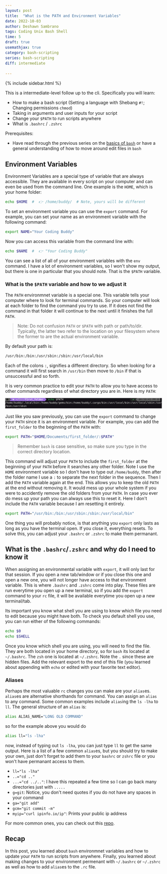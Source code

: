 ```yaml
---
layout: post
title:  "What is the PATH and Environment Variables"
date: 2022-10-03
author: Deshawn Sambrano
tags: Coding Unix Bash Shell
time: 5
draft: true
usemathjax: true
category: bash-scripting
series: bash-scripting
diff: intermediate

---
```


{% include sidebar.html %}

<section class="takeaways">

This is a intermediate-level follow up to the cli. Specifically you will learn:
- How to make a bash script (Setting a language with Shebang `#!`; Changing permissions `chmod`)
- Taking in arguments and user inputs for your script
- Change your `$PATH` to run scripts anywhere
- What is `.bashrc` / `.zshrc`

Prerequisites:

- Have read through the previous series on the [basics of `bash`][bash-basics] or have a general understanding of how to move around edit files in `bash`

</section>



## Environment Variables

Environment Variables are a special type of variable that are always accessible.
They are available in every script on your computer and can even be used from the command line.
One example is the `HOME`, which is your home folder:

```bash
echo $HOME  #  👉️ /home/buddy/  # Note, yours will be different
```

To set an environment variable you can use the `export` command.
For example, you can set your name as an environment variable with the following command:

```bash
export NAME="Your Coding Buddy"
```

Now you can access this variable from the command line with:

```bash
echo $NAME  #  👉️ "Your Coding Buddy"
```

You can see a list of all of your environment variables with the `env` command.
I have a lot of environment variables, so I won't show my output, but there is one in particular that you should note.
That is the `$PATH` variable.

### What is the `$PATH` variable and how to we adjust it

The `PATH` environmnet variable is a special one.
This variable tells your computer where to look for terminal commands.
So your computer will look at each folder to find the command you try to use.
If it does not find the command in that folder it will continue to the next until it finishes the full `PATH`.

> Note: Do not confusion `PATH` or `$PATH` with path or path/to/dir.
Typically, the latter two refer to the location on your filesystem where the former to are the actual environment variable.

By default your path is:

```bash
/usr/bin:/bin:/usr/sbin:/sbin:/usr/local/bin
```
Each of the colons `:`, signifies a different directory.
So when looking for a command it will first search in `/usr/bin` then move to `/bin` if that is unsuccessful and so forth.

It is very common practice to edit your `PATH` to allow you to have access to other commands regardless of what directory you are in.
Here is my `PATH`:

![My Path](/assets/imgs/path.png)

Just like you saw previously, you can use the `export` command to change your `PATH` since it is an environment variable.
For example, you can add the `first_folder` to the beginning of the `PATH` with:

```bash
export PATH="$HOME/Documents/first_folder/:$PATH"
```
> Remember `bash` is case sensitive, so make sure you type in the correct directory location.

This command will adjust your `PATH` to include the `first_folder` at the beginning of your `PATH` before it searches any other folder.
Note I use the `HOME` environment variable so I don't have to type out `/home/buddy`, then after the folder name I use a `:` to separate the next folder in the sequence.
Then I add the `PATH` variable again at the end.
This allows you to keep the old `PATH` at the end without removing it.
It would mess up your whole system if you were to accidently remove the old folders from your `PATH`.
In case you ever do mess up your path you can always use this to reset it.
Here I don't include the `PATH` variable because I am resetting it entirely.

```bash
export PATH="/usr/bin:/bin:/usr/sbin:/sbin:/usr/local/bin"
```

One thing you will probably notice, is that anything you `export` only lasts as long as you have the terminal open.
If you close it, everything resets.
To solve this, you can adjust your `.bashrc` or `.zshrc` to make them permanant.


## What is the `.bashrc`/`.zshrc` and why do I need to know it

When assigning an environmental variable with `export`, it will only last for that session.
If you open a new tab/window or if you close this one and open a new one, you will not longer have access to that environment variable.
This is where `.bashrc` and `.zshrc` come into play.
These files are run everytime you open up a new terminal, so if you add the `export` command to your `rc` file, it will be available everytime you open up a new terminal/tab.

Its important you know what shell you are using to know which file you need to edit because you might have both.
To check you default shell you use, you can run either of the following commands:

```bash
echo $0
echo $SHELL
```

Once you know which shell you are using, you will need to find the file.
They are both located in your home directory, so for `bash` its located at `~/.bashrc`.
The `zsh` one is located at `~/.zshrc`.
Note the `.` since these are hidden files.
Add the relevant export to the end of this file (you learned about appending with `echo` or edited with your favorite text editor).

### Aliases

Perhaps the most valuable `rc` changes you can make are your `alias`es.
`alias`es are alternative shorthands for command.
You can assign an `alias` to any command.
Some common examples include `alias`ing the `ls -lha` to `ll`.
The general structure of an `alias` is:

```bash
alias ALIAS_NAME="LONG OLD COMMAND"
```
so for the example above you would do

```bash
alias ll="ls -lha"
```

now, instead of typing out `ls -lha`, you can just type `ll` to get the same output.
Here is a list of a few common `alias`es, but you should try to make your own, just don't forget to add them to your `bashrc` or `zshrc` file or you won't have permanant access to them.

- `ll="ls -lha"`
- `..="cd .."`
- `...="cd ../.."`: I have this repeated a few time so I can go back many directories just with `.....`
- `g=git`: Notice, you don't need quotes if you do not have any spaces in your command
- `ga="git add"`
- `gcm="git commit -m"`
- `myip="curl ipinfo.io/ip"`: Prints your public ip address

For more common ones, you can check out this [repo][common-aliases].


## Recap

In this post, you learned about `bash` environmnet variables and how to update your `PATH` to run scripts from anywhere.
Finally, you learned about making changes to your environment permenant with `~/.bashrc` or `~/.zshrc` as well as how to add `alias`es to the `.rc` file.


[google-bash-style]: https://google.github.io/styleguide/shellguide.html "Google Shell Style Guide"
[common-aliases]: https://github.com/ohmyzsh/ohmyzsh/tree/master/plugins/common-aliases#common-aliases-plugin "Common Aliases"

<!--INTERNAL-->
[bash-basics]: {{site.data.links["series"]["bash-basics"]}}
